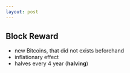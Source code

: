 ```yaml
---
layout: post
---
```


## Block Reward

* new Bitcoins, that did not exists beforehand
* inflationary effect
* halves every 4 year (**halving**)
